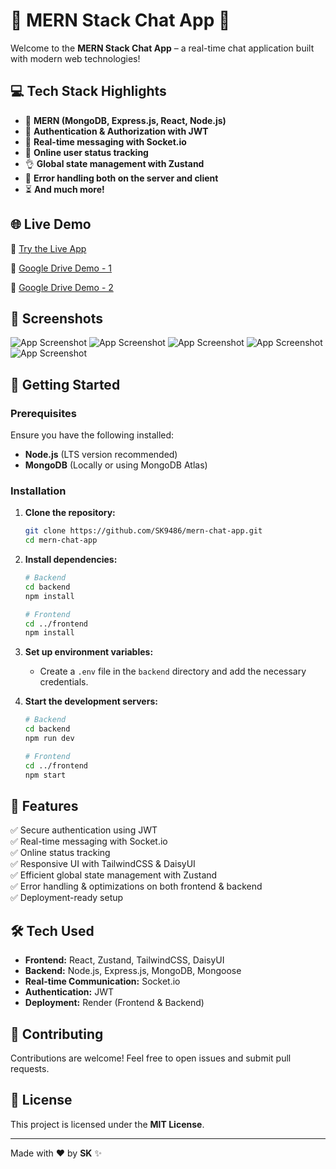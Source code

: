 # 🚀 MERN Stack Chat App 🎉

Welcome to the **MERN Stack Chat App** – a real-time chat application built with modern web technologies!

## 💻 Tech Stack Highlights

- 🌟 **MERN (MongoDB, Express.js, React, Node.js)**
- 🎃 **Authentication & Authorization with JWT**
- 👾 **Real-time messaging with Socket.io**
- 🚀 **Online user status tracking**
- 👌 **Global state management with Zustand**
- 🐞 **Error handling both on the server and client**
- ⏳ **And much more!**

## 🌐 Live Demo

🔗 [Try the Live App](https://new-chat-app-frontend-1.onrender.com)

🔗 [Google Drive Demo - 1](https://drive.google.com/file/d/1QTGo06ByOvr_HxeYYtls8XqU92_ODTIe/view)

🔗 [Google Drive Demo - 2](https://drive.google.com/file/d/13QvSVZ7BE3kEyNaCoJG3WuMUL2He4blg/view)


## 📸 Screenshots


![App Screenshot](https://media.licdn.com/dms/image/v2/D4D22AQGEEhelDFNBCw/feedshare-shrink_2048_1536/B4DZTr36DFHIAo-/0/1739124089774?e=1741824000&v=beta&t=elVYcVutFtQiwA45Oows0vHU99muMwfaafY5xETuXC8)
![App Screenshot](https://media.licdn.com/dms/image/v2/D4D22AQHxHV3IDOmbFg/feedshare-shrink_2048_1536/B4DZTr36C5HIAo-/0/1739124089649?e=1741824000&v=beta&t=6Bnd83-RK9uzpxvq77onqKNqJt-eoWB6aSYBhUOiyU8)
![App Screenshot](https://media.licdn.com/dms/image/v2/D4D22AQHaaN-xZC82-Q/feedshare-shrink_2048_1536/B4DZTr36DaHYAo-/0/1739124089754?e=1741824000&v=beta&t=PMTeLYEp2ROPgNDzcmkzjuFmF4xbilCnJqv651gP5CA)
![App Screenshot](https://media.licdn.com/dms/image/v2/D4D22AQGVWJkXTtS0hw/feedshare-shrink_2048_1536/B4DZTr36DOGcAs-/0/1739124089773?e=1741824000&v=beta&t=mJWi4owF6oFAHBCRQPW7TFIzwOPkwFdxi1CBM6vKi9c)
![App Screenshot](https://media.licdn.com/dms/image/v2/D4D22AQGSE95gr_CEhw/feedshare-shrink_2048_1536/B4DZTr36DcHYAo-/0/1739124089787?e=1741824000&v=beta&t=4ETX0Cx_CtA3F_h3HgsobSLVFrQgCG3TFjEpP3Af8EE)
## 🚀 Getting Started

### Prerequisites

Ensure you have the following installed:

- **Node.js** (LTS version recommended)
- **MongoDB** (Locally or using MongoDB Atlas)

### Installation

1. **Clone the repository:**
   ```bash
   git clone https://github.com/SK9486/mern-chat-app.git
   cd mern-chat-app
   ```

2. **Install dependencies:**
   ```bash
   # Backend
   cd backend
   npm install
   
   # Frontend
   cd ../frontend
   npm install
   ```

3. **Set up environment variables:**
   - Create a `.env` file in the `backend` directory and add the necessary credentials.
   
4. **Start the development servers:**
   ```bash
   # Backend
   cd backend
   npm run dev
   
   # Frontend
   cd ../frontend
   npm start
   ```

## 📜 Features

✅ Secure authentication using JWT<br>
✅ Real-time messaging with Socket.io<br>
✅ Online status tracking<br>
✅ Responsive UI with TailwindCSS & DaisyUI<br>
✅ Efficient global state management with Zustand<br>
✅ Error handling & optimizations on both frontend & backend<br>
✅ Deployment-ready setup

## 🛠 Tech Used

- **Frontend:** React, Zustand, TailwindCSS, DaisyUI
- **Backend:** Node.js, Express.js, MongoDB, Mongoose
- **Real-time Communication:** Socket.io
- **Authentication:** JWT
- **Deployment:** Render (Frontend & Backend)

## 📢 Contributing

Contributions are welcome! Feel free to open issues and submit pull requests.

## 📜 License

This project is licensed under the **MIT License**.

---

Made with ❤️ by **SK** ✨
